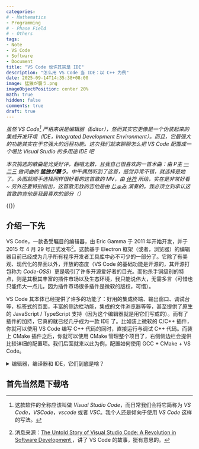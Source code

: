 ```yaml
---
categories:
# - Mathematics
- Programming
# - Phase Field
# - Others
tags:
- Note
- VS Code
- Software
- Document
title: "VS Code 也许其实是 IDE"
description: "怎么用 VS Code 当 IDE：以 C++ 为例"
date: 2025-09-14T14:35:38+08:00
image: 猛独が襲う.png
imageObjectPosition: center 20%
math: true
hidden: false
comments: true
draft: true
---
```


*虽然 VS Code[^1] 严格来讲是编辑器（Editor），然而其实它更像是一个伪装起来的集成开发环境（IDE，Integrated Development Environment）。而且，它最强大的功能其实在于它强大的远程功能。这次我们就来聊聊怎么把 VS Code 配置成一个堪比 Visual Studio 的多用途 IDE 吧*

*本次挑选的歌曲是光受好评，翻唱无数，且我自己很喜欢的一首术曲：由 P主 [一二三](https://twitter.com/hihumi_v) 做词曲的 **猛独が襲う**。中午偶然听到了这首，感觉非常不错，就选择是她了。头图就顺手选择同样很好看的这首歌的 MV，由 [休符](https://twitter.com/kyu_fu) 所绘，实在是非常好看~ 另外还要特别指出，这首歌无敌的吉他是由 [じゅみ](https://twitter.com/junjun_mimi03) 演奏的。我必须立刻承认这首歌的吉他是我最喜欢的部分（）*

{{<music auto="https://music.163.com/#/song?id=487379581" loop="none">}}

## 介绍一下先

VS Code，一款备受瞩目的编辑器，由 Eric Gamma 于 2011 年开始开发，并于 2015 年 4 月 29 号正式发布[^2]。这款基于 Electron 框架（或者，浏览器）的编辑器目前已经成为几乎所有程序开发者工具库中必不可少的一部分了。它除了有美观、现代化的界面以外，开放的态度（VS Code 的基础功能是开源的，其开源打包称为 *Code-OSS*）更是吸引了许多开源爱好者的目光。而他杀手锏级别的特点，则是其极其丰富的插件市场以及生态环境，我只能说伟大，无需多言（可惜也只能伟大一点儿，因为插件市场很多插件是微软的版权，可惜）。

VS Code 其本体已经提供了许多的功能了：好用的集成终端、输出窗口、调试台等，标签式的页面，丰富的侧边栏功能，集成的文件浏览器等等，甚至提供了原生的 JavaScript / TypeScript 支持（因为这个编辑器就是用它们写成的）。而有了插件的加持，它真的就已经几乎成为一款 IDE 了。比如装上微软的 C/C++ 插件，你就可以使用 VS Code 编写 C++ 代码的同时，直接运行与调试 C++ 代码。而装上 CMake 插件之后，你就可以使用 CMake 管理整个项目了，右侧侧边栏会提供比较详细的配置项。我们后面就来以此为例，配置如何使用 GCC + CMake + VS Code。

<details>
<summary>编辑器，编译器和 IDE，它们到底是啥？</summary>

某种程度上，这也是一个老生常谈的问题了。

我们先说说（文本）**编辑器**，英文是 Editor。我们都不陌生，在电脑上写东西的时候经常会用到它们。它主要是为了编辑文本内容而生，最基础的功能就是换行，退格，保存等等这些也许你早已经习以为常的东西。我们介绍几个编辑器：VS Code，Vim，Emacs，微软记事本等等。总之，编辑器就是让你用来编辑文档的。除了文本编辑器之外，我们可能还会用到二进制编辑器以及其他的一些编辑器，它们的核心功能都是为了让用户编辑内容。

而**编译器**就是一个完全不一样的东西了。编译器的英文是 Compiler，它的功能是把程序（文本文件）根据语法规则编译成二进制文件，来让机器读取。编译的产物可能是一个可执行的文件，也有可能是不可执行的东西，但是它们的特点都是没法直接用文本编辑器等打开，或者你得用专用的二进制编辑器打开并编辑。编译器也有很多种，就拿 C/C++ 这门语言来讲，著名的三大编译器就分别是 `gcc`/`g++` （同属 GCC 编译器工具链），`clang`/`clang++` （LLVM 的编译器前端，后端同为 `llvm`），`cl` + `MSVC`（从名字就能看出来，是微软的家伙）。而别的编译型语言几乎也都有自己的编译工具。有趣的地方是，大多数的编译器都是依托于 GNU 的 `GCC` 工具链 （GNU Compiler Collection）或者依托于 LLVM 后端的。不过这都是后话了。

最后就是 **IDE**。全称是 *集成开发环境*，英文全称则是 *Integrated Development Environment*。它是编辑器和编译器以及其他许多工具比如调试器，性能分析，静态检查工具的集合体（*集成*一词的说法）。C/C++ 最著名的 IDE 就是传说中的宇宙第一 IDE：Visual Studio 了，或者是同样备受赞誉的 JetBrains 家的 Clion。另外 JetBrains 开发了多款 IDE，几乎所有主流语言 JetBrains 都有对应的 IDE 可用。

了解这些概念，在讨论相关话题的时候表述会清晰很多。不过即便不清楚，问题也不太大就是了（）这也是由于现在很多编辑器正朝着 IDE 的方向发展了，比如本期的主角，VS Code。所以也有开发者认为，VS Code 就是一款 IDE，我表示理解。

</details>

## 首先当然是下载咯





[^1]: 这款软件的全称应该叫做 *Visual Studio Code*，而日常我们会将它简称为 *VS Code*，*VSCode*，*vscode* 或者 *VSC*。我个人还是倾向于使用 *VS Code* 这样的写法。
[^2]: 消息来源：[The Untold Story of Visual Studio Code: A Revolution in Software Development ](https://dev.to/rajeshkumaryadavdotcom/the-untold-story-of-visual-studio-code-a-revolution-in-software-development-44pp)，讲了 VS Code 的故事，挺有意思的。